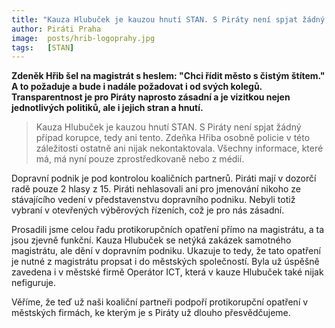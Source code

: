 ```yaml
---
title: "Kauza Hlubuček je kauzou hnutí STAN. S Piráty není spjat žádný případ korupce"
author: Piráti Praha
image: 	posts/hrib-logoprahy.jpg
tags:   [STAN]
---
```


**Zdeněk Hřib šel na magistrát s heslem: "Chci řídit město s čistým štítem." A to požaduje a bude i nadále požadovat i od svých kolegů. Transparentnost je pro Piráty naprosto zásadní a je vizitkou nejen jednotlivých politiků, ale i jejich stran a hnutí.**

>Kauza Hlubuček je kauzou hnutí STAN. S Piráty není spjat žádný případ korupce, tedy ani tento. Zdeňka Hřiba osobně policie v této záležitosti ostatně ani nijak nekontaktovala. Všechny informace, které má, má nyní pouze zprostředkovaně nebo z médií.

Dopravní podnik je pod kontrolou koaličních partnerů. Piráti mají v dozorčí radě pouze 2 hlasy z 15. Piráti nehlasovali ani pro jmenování nikoho ze stávajícího vedení v představenstvu dopravního podniku. Nebyli totiž vybraní v otevřených výběrových řízeních, což je pro nás zásadní.

Prosadili jsme celou řadu protikorupčních opatření přímo na magistrátu, a ta jsou zjevně funkční. Kauza Hlubuček se netýká zakázek samotného magistrátu, ale dění v dopravním podniku. Ukazuje to tedy, že tato opatření je nutné z magistrátu propsat i do městských společností. Byla už úspěšně zavedena i v městské firmě Operátor ICT, která v kauze Hlubuček také nijak nefiguruje.

Věříme, že teď už naši koaliční partneři podpoří protikorupční opatření v městských firmách, ke kterým je s Piráty už dlouho přesvědčujeme.
